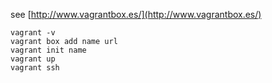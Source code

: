 see [http://www.vagrantbox.es/](http://www.vagrantbox.es/)

```
vagrant -v
vagrant box add name url
vagrant init name
vagrant up
vagrant ssh
```
